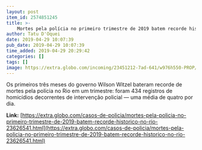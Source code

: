 ```yaml
---
layout: post
item_id: 2574851245
title: >-
    Mortes pela polícia no primeiro trimestre de 2019 batem recorde histórico no Rio
author: Tatu D'Oquei
date: 2019-04-29 10:07:39
pub_date: 2019-04-29 10:07:39
time_added: 2019-04-29 20:29:42
categories: []
tags: []
image: https://extra.globo.com/incoming/23451212-7ad-641/w976h550-PROP/81014446_a-man-is-seen-next-to-the-wall-with-bullet-holes-at-a-house-where-police-officers-confronte-(2).jpg
---
```


Os primeiros três meses do governo Wilson Witzel bateram recorde de mortes pela polícia no Rio em um trimestre: foram 434 registros de homicídios decorrentes de intervenção policial — uma média de quatro por dia.

**Link:** [https://extra.globo.com/casos-de-policia/mortes-pela-policia-no-primeiro-trimestre-de-2019-batem-recorde-historico-no-rio-23626541.html](https://extra.globo.com/casos-de-policia/mortes-pela-policia-no-primeiro-trimestre-de-2019-batem-recorde-historico-no-rio-23626541.html)

